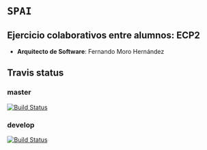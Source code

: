 # `SPAI`
## Ejercicio colaborativos entre alumnos: ECP2

- **Arquitecto de Software**: Fernando Moro Hernández

## Travis status
### master
[![Build Status](https://travis-ci.org/fer2d2/SpaiEcp2FernandoMoroHernandez.svg)](https://travis-ci.org/fer2d2/SpaiEcp2FernandoMoroHernandez)
### develop
[![Build Status](https://travis-ci.org/fer2d2/SpaiEcp2FernandoMoroHernandez.svg?branch=develop)](https://travis-ci.org/fer2d2/SpaiEcp2FernandoMoroHernandez)